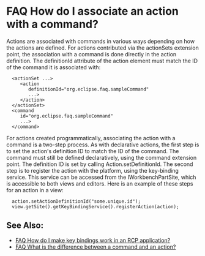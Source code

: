 

FAQ How do I associate an action with a command?
================================================

Actions are associated with commands in various ways depending on how the actions are defined. For actions contributed via the actionSets extension point, the association with a command is done directly in the action definition. The definitionId attribute of the action element must match the ID of the command it is associated with:

      <actionSet ...>
         <action
            definitionId="org.eclipse.faq.sampleCommand"
            ...>
         </action>
      </actionSet>
      <command
         id="org.eclipse.faq.sampleCommand"
         ...>
      </command>

For actions created programmatically, associating the action with a command is a two-step process. As with declarative actions, the first step is to set the action's definition ID to match the ID of the command. The command must still be defined declaratively, using the command extension point. The definition ID is set by calling Action.setDefinitionId. The second step is to register the action with the platform, using the key-binding service. This service can be accessed from the IWorkbenchPartSite, which is accessible to both views and editors. Here is an example of these steps for an action in a view:

      action.setActionDefinitionId("some.unique.id");
      view.getSite().getKeyBindingService().registerAction(action);

See Also:
---------

*   [FAQ How do I make key bindings work in an RCP application?](./FAQ_How_do_I_make_key_bindings_work_in_an_RCP_application.md "FAQ How do I make key bindings work in an RCP application?")
*   [FAQ What is the difference between a command and an action?](./FAQ_What_is_the_difference_between_a_command_and_an_action.md "FAQ What is the difference between a command and an action?")

